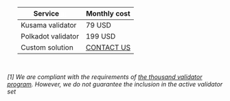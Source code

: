 <section id="pricelist">
    <ul class="flex-container">
        <div class=".midl-table-view-offering">
        <div class="card btn-no-waves">
        <div class="card-body" style="text-align: center;">
            <div class="table-responsive">
                <table class="table table-bordered">
                    <thead>
                    <tr>
                        <th scope="col" class="midl-table-title">Service<a style="font-size:10px;color:#fff" href="#section1"> [1]</a></th>
                        <th scope="col" class="midl-table-title">Monthly cost</th>
                    </tr>
                    </thead>
                    <tbody>
                    <tr>
                        <td>Kusama validator</td>
                        <td>79 USD</td>
                    </tr>
                    <tr>
                        <td>Polkadot validator</td>
                        <td>199 USD</td>
                    </tr>
                    <tr>
                        <td>Custom solution</td>
                        <td><a href="mailto:hello@midl.dev" target="_blank">CONTACT US <i class="fa fa-envelope-o"></i></a></td>
                    </tr>
                    </tbody>
                </table>


</div>
</div>
</div>
</div>
</ul>
</section>
<div style="padding-top:15px"><i>
<p>[1] We are compliant with the requirements of <a href=https://polkadot.network/supporting-decentralization-join-the-polkadot-thousand-validators-programme/ target="_blank">the thousand validator program</a>. However, we do not guarantee the inclusion in the active validator set </p></i>
</div>
